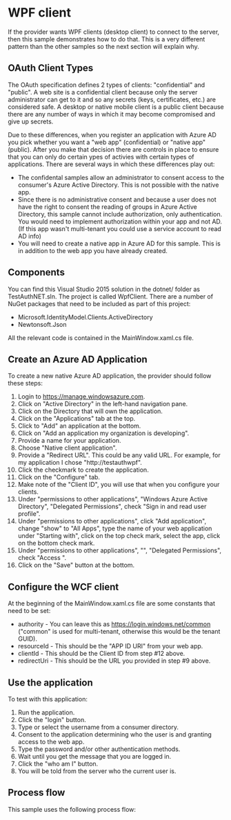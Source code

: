 # WPF client
If the provider wants WPF clients (desktop client) to connect to the server, then this sample demonstrates how to do that. This is a very different pattern than the other samples so the next section will explain why.

## OAuth Client Types
The OAuth specification defines 2 types of clients: "confidential" and "public". A web site is a confidential client because only the server administrator can get to it and so any secrets (keys, certificates, etc.) are considered safe. A desktop or native mobile client is a public client because there are any number of ways in which it may become compromised and give up secrets.

Due to these differences, when you register an application with Azure AD you pick whether you want a "web app" (confidential) or "native app" (public). After you make that decision there are controls in place to ensure that you can only do certain ypes of activies with certain types of applications. There are several ways in which these differences play out:
* The confidental samples allow an administrator to consent access to the consumer's Azure Active Directory. This is not possible with the native app.
* Since there is no administrative consent and because a user does not have the right to consent the reading of groups in Azure Active Directory, this sample cannot include authorization, only authentication. You would need to implement authorization within your app and not AD. (If this app wasn't multi-tenant you could use a service account to read AD info)
* You will need to create a native app in Azure AD for this sample. This is in addition to the web app you have already created.

## Components
You can find this Visual Studio 2015 solution in the dotnet/ folder as TestAuthNET.sln. The project is called WpfClient. There are a number of NuGet packages that need to be included as part of this project:

* Microsoft.IdentityModel.Clients.ActiveDirectory
* Newtonsoft.Json

All the relevant code is contained in the MainWindow.xaml.cs file.

## Create an Azure AD Application
To create a new native Azure AD application, the provider should follow these steps:

1. Login to https://manage.windowsazure.com.
2. Click on "Active Directory" in the left-hand navigation pane.
3. Click on the Directory that will own the application.
4. Click on the "Applications" tab at the top.
5. Click to "Add" an application at the bottom.
6. Click on "Add an application my organization is developing".
7. Provide a name for your application.
8. Choose "Native client application".
9. Provide a "Redirect URL". This could be any valid URL. For example, for my application I chose "http://testauthwpf".
10. Click the checkmark to create the application.
11. Click on the "Configure" tab.
12. Make note of the "Client ID", you will use that when you configure your clients.
13. Under "permissions to other applications", "Windows Azure Active Directory", "Delegated Permissions", check "Sign in and read user profile".
14. Under "permissions to other applications", click "Add application", change "show" to "All Apps", type the name of your web application under "Starting with", click on the top check mark, select the app, click on the bottom check mark.
15. Under "permissions to other applications", "<your web application>", "Delegated Permissions", check "Access <your web application>".
16. Click on the "Save" button at the bottom.

## Configure the WCF client
At the beginning of the MainWindow.xaml.cs file are some constants that need to be set:

* authority - You can leave this as https://login.windows.net/common ("common" is used for multi-tenant, otherwise this would be the tenant GUID).
* resourceId - This should be the "APP ID URI" from your web app.
* clientId - This should be the Client ID from step #12 above.
* redirectUri - This should be the URL you provided in step #9 above.

## Use the application
To test with this application:

1. Run the application.
2. Click the "login" button.
3. Type or select the username from a consumer directory.
4. Consent to the application determining who the user is and granting access to the web app.
5. Type the password and/or other authentication methods.
6. Wait until you get the message that you are logged in.
7. Click the "who am I" button.
8. You will be told from the server who the current user is.

## Process flow
This sample uses the following process flow:
